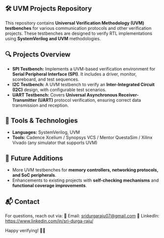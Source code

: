 ## 🛠️ UVM Projects Repository  

This repository contains **Universal Verification Methodology (UVM) testbenches** for various communication protocols and other verification projects. These testbenches are designed to verify RTL implementations using **SystemVerilog and UVM** methodologies.  

## 🔍 Projects Overview  

- **SPI Testbench:** Implements a UVM-based verification environment for **Serial Peripheral Interface (SPI)**. It includes a driver, monitor, scoreboard, and test sequences.  
- **I2C Testbench:** A UVM testbench to verify an **Inter-Integrated Circuit (I2C)** design, with configurable test scenarios.  
- **UART Testbench:** Covers **Universal Asynchronous Receiver-Transmitter (UART)** protocol verification, ensuring correct data transmission and reception.  

## 🚀 Tools & Technologies  

- **Languages:** SystemVerilog, UVM  
- **Tools:** Cadence Xcelium / Synopsys VCS / Mentor QuestaSim / Xilinx Vivado (any simulator that supports UVM)  

## 📌 Future Additions  

- More UVM testbenches for **memory controllers, networking protocols, and SoC peripherals**.  
- Enhancements to existing projects with **self-checking mechanisms** and **functional coverage improvements**.  

## 📬 Contact
For questions, reach out via:
📧 Email: sridurgaraju07@gmail.com
🔗 LinkedIn: https://www.linkedin.com/in/sri-durga-raju/

Happy verifying! 🧪🚀
